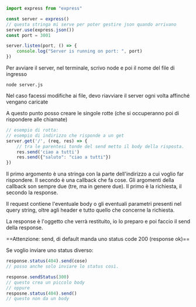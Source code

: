 ```Javascript
import express from "express"

const server = express()
// questa stringa mi serve per poter gestire json quando arrivano
server.use(express.json())
const port = 3001

server.listen(port, () => {
	console.log("Server is running on port: ", port)
})
```

Per avviare il server, nel terminale, scrivo node e poi il nome del file di ingresso

```terminal
node server.js
```

Nel caso facessi modifiche ai file, devo riavviare il server ogni volta affinché vengano caricate

A questo punto posso creare le singole rotte (che si occuperanno poi di rispondere alle chiamate)

```Javascript
// esempio di rotta:
// esempio di indirizzo che risponde a un get
server.get('/', (req, res) => {
	// tra le parentesi tonde del send metto il body della risposta.
	res.send('ciao a tutti')
	res.send({"saluto": "ciao a tutti"})
})
```

Il primo argomento è una stringa con la parte dell'indirizzo a cui voglio far rispondere.
Il secondo è una callback che fa cose.
Gli argomenti della callback son sempre due (tre, ma in genere due). Il primo è la richiesta, il secondo la response.

Il request contiene l'eventuale body o gli eventuali parametri presenti nel query string, oltre agli header e tutto quello che concerne la richiesta.

La response è l'oggetto che verrà restituito, io lo preparo e poi faccio il send della response.

==Attenzione: send, di default manda uno status code 200 (response ok)==

Se voglio inviare uno status diverso:

```Javascript
response.status(404).send(cose)
// posso anche solo inviare lo status così.

response.sendStatus(300)
// questo crea un piccolo body
// oppure
resposne.status(404).send()
// questo non da un body
```

